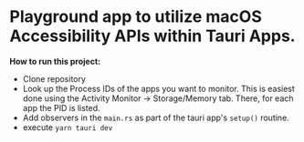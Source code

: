 # Playground app to utilize macOS Accessibility APIs within Tauri Apps.

**How to run this project:**
* Clone repository
* Look up the Process IDs of the apps you want to monitor. This is easiest done using the Activity Monitor -> Storage/Memory tab. There, for each app the PID is listed.
* Add observers in the `main.rs` as part of the tauri app's `setup()` routine.
* execute `yarn tauri dev`

